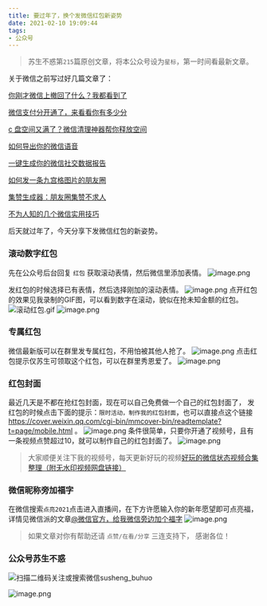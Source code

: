 ```yaml
---
title: 要过年了，换个发微信红包新姿势
date: 2021-02-10 19:09:44
tags:
- 公众号
---
```

> 苏生不惑第`215`篇原创文章，将本公众号设为`星标`，第一时间看最新文章。

关于微信之前写过好几篇文章了：

[你刚才微信上撤回了什么？我都看到了](https://mp.weixin.qq.com/s/PTRAREoFRfOJqOUlMCWhbQ)

[微信支付分开通了，来看看你有多少分](https://mp.weixin.qq.com/s/oWyfHJbPHgPnU6lAWGOj-Q)

[c 盘空间又满了？微信清理神器帮你释放空间](https://mp.weixin.qq.com/s/mMrtMRQm2dMWHyv1c_23Dw)

[如何导出你的微信语音](https://mp.weixin.qq.com/s/Nu8x-dA2IRXtOcjVJuenKA)

[一键生成你的微信社交数据报告](https://mp.weixin.qq.com/s/V8Aj7ekW3xYaBHj7vQW-rw)

[如何发一条九宫格图片的朋友圈](https://mp.weixin.qq.com/s/AD7RAJm8p30LMdrgjy1CVw)

[集赞生成器：朋友圈集赞不求人](https://mp.weixin.qq.com/s/Zjhap47PGpIhQi79gkekCg)

[不为人知的几个微信实用技巧](https://mp.weixin.qq.com/s/O1MFJxfmup5tNDcCn12irQ)

后天就过年了，今天分享下发微信红包的新姿势。

### 滚动数字红包

先在公众号后台回复 `红包` 获取滚动表情，然后微信里添加表情。
![image.png](https://upload-images.jianshu.io/upload_images/23152173-5b3a4ec48c4afe41.png?imageMogr2/auto-orient/strip%7CimageView2/2/w/1240)


发红包的时候选择已有表情，然后选择刚加的滚动表情。
 ![image.png](https://upload-images.jianshu.io/upload_images/23152173-91674757f64fd5d4.png?imageMogr2/auto-orient/strip%7CimageView2/2/w/1240)
点开红包的效果见我录制的GIF图，可以看到数字在滚动，貌似在抢未知金额的红包。
![滚动红包.gif](https://upload-images.jianshu.io/upload_images/23152173-2d3604a769542018.gif?imageMogr2/auto-orient/strip)
![image.png](https://upload-images.jianshu.io/upload_images/23152173-c279e6ad604b9070.png?imageMogr2/auto-orient/strip%7CimageView2/2/w/1240)
### 专属红包 
微信最新版可以在群里发专属红包，不用怕被其他人抢了。
![image.png](https://upload-images.jianshu.io/upload_images/23152173-dea73a00eadc9046.png?imageMogr2/auto-orient/strip%7CimageView2/2/w/1240)
点击红包提示仅苏生可领取这个红包，可以在群里秀恩爱了。
![image.png](https://upload-images.jianshu.io/upload_images/23152173-0a7dc0eb5073cef8.png?imageMogr2/auto-orient/strip%7CimageView2/2/w/1240)
### 红包封面
最近几天是不都在抢红包封面，现在可以自己免费做一个自己的红包封面了， 发红包的时候点击下面的提示：`限时活动，制作我的红包封面`，也可以直接点这个链接 https://cover.weixin.qq.com/cgi-bin/mmcover-bin/readtemplate?t=page/mobile.html 。
![image.png](https://upload-images.jianshu.io/upload_images/23152173-d289404a51ab812b.png?imageMogr2/auto-orient/strip%7CimageView2/2/w/1240)
条件很简单，只要你开通了视频号，且有一条视频点赞超过10，就可以制作自己的红包封面了。
![image.png](https://upload-images.jianshu.io/upload_images/23152173-4a5ccfe646c3f161.png?imageMogr2/auto-orient/strip%7CimageView2/2/w/1240)

> 大家顺便关注下我的视频号，每天更新好玩的视频[好玩的微信状态视频合集整理（附无水印视频网盘链接）](https://mp.weixin.qq.com/s/1pUEB-8JESluVvKYazvCzA)


### 微信昵称旁加福字
在微信搜索`点亮2021`点击进入直播间，在下方许愿输入你的新年愿望即可点亮福，详情见微信派的文章[@微信官方，给我微信旁边加个福字](https://mp.weixin.qq.com/s/Cnkq9qoC9WDFLjCVtAo0ag)
![image.png](https://upload-images.jianshu.io/upload_images/23152173-0fd2ad9f61818742.png?imageMogr2/auto-orient/strip%7CimageView2/2/w/1240)


>  如果文章对你有帮助还请 `点赞/在看/分享` 三连支持下， 感谢各位！

### 公众号苏生不惑
![扫描二维码关注或搜索微信susheng_buhuo](https://upload-images.jianshu.io/upload_images/23152173-61c280d775baf3e6.png?imageMogr2/auto-orient/strip%7CimageView2/2/w/1240)

![image.png](https://upload-images.jianshu.io/upload_images/23152173-96034e0cf3850717.png?imageMogr2/auto-orient/strip%7CimageView2/2/w/1240)